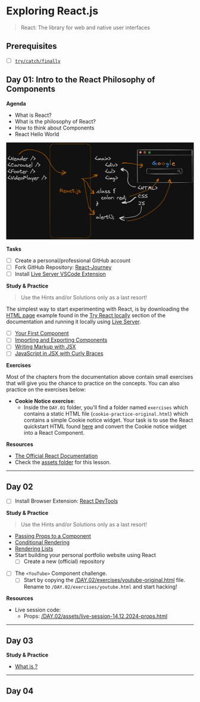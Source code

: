 # Exploring React.js

> React: The library for web and native user interfaces

## Prerequisites

  - [ ] [`try/catch/finally`](https://developer.mozilla.org/en-US/docs/Web/JavaScript/Reference/Statements/try...catch)

## Day 01: Intro to the React Philosophy of Components

  **Agenda**

  - What is React?
  - What is the philosophy of React?
  - How to think about Components
  - React Hello World

  ![](./DAY.01/assets/How.React.Translates.to.HTML.CSS.and.JS.png)

  **Tasks**

  - [ ] Create a personal/professional GitHub account
  - [ ] Fork GitHub Repository: [React-Journey](https://github.com/in-tech-gration/React-Journey)
  - [ ] Install [Live Server VSCode Extension](https://marketplace.visualstudio.com/items?itemName=ritwickdey.LiveServer)

  **Study & Practice** 
  
  > Use the Hints and/or Solutions only as a last resort!

  The simplest way to start experimenting with React, is by downloading the [HTML page](https://gist.githubusercontent.com/gaearon/0275b1e1518599bbeafcde4722e79ed1/raw/db72dcbf3384ee1708c4a07d3be79860db04bff0/example.html) example found in the [Try React locally](https://react.dev/learn/installation#try-react-locally) section of the documentation and running it locally using [Live Server](https://marketplace.visualstudio.com/items?itemName=ritwickdey.LiveServer).

  - [ ] [Your First Component](https://react.dev/learn/your-first-component)
  - [ ] [Importing and Exporting Components](https://react.dev/learn/importing-and-exporting-components)
  - [ ] [Writing Markup with JSX](https://react.dev/learn/writing-markup-with-jsx)
  - [ ] [JavaScript in JSX with Curly Braces](https://react.dev/learn/javascript-in-jsx-with-curly-braces)

  **Exercises**

  Most of the chapters from the documentation above contain small exercises that will give you the chance to practice on the concepts. You can also practice on the exercises below:

  - **Cookie Notice exercise**: 
    - Inside the `DAY.01` folder, you'll find a folder named `exercises` which contains a static HTML file (`cookie-practice-original.html`) which contains a simple Cookie notice widget. Your task is to use the React quickstart HTML found [here](https://gist.githubusercontent.com/gaearon/0275b1e1518599bbeafcde4722e79ed1/raw/db72dcbf3384ee1708c4a07d3be79860db04bff0/example.html) and convert the Cookie notice widget into a React Component.

  **Resources**

  - [The Official React Documentation](https://react.dev/)
  - Check the [assets folder](./DAY.01/assets/) for this lesson.

---

## Day 02

  - [ ] Install Browser Extension: [React DevTools](https://react.dev/learn/react-developer-tools#browser-extension)

  **Study & Practice** 
  
  > Use the Hints and/or Solutions only as a last resort!

  - [Passing Props to a Component](https://react.dev/learn/passing-props-to-a-component)
  - [Conditional Rendering](https://react.dev/learn/conditional-rendering)
  - [Rendering Lists](https://react.dev/learn/rendering-lists)
  - Start building your personal portfolio website using React
    - [ ] Create a new (official) repository
  - [ ] The `<YouTube>` Component challenge.
    - [ ] Start by copying the [/DAY.02/exercises/youtube-original.html](./DAY.02/exercises/youtube-original.html) file. Rename to `/DAY.02/exercises/youtube.html` and start hacking! 

  **Resources** 

  - Live session code:
    - Props: [/DAY.02/assets/live-session-14.12.2024-props.html](./DAY.02/assets/live-session-14.12.2024-props.html)

---

## Day 03

**Study & Practice**

- [What is <StrictMode/>?](https://react.dev/reference/react/StrictMode)

---

## Day 04